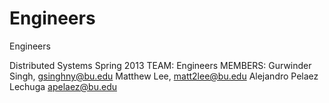 Engineers
=========

Engineers

Distributed Systems Spring 2013 
TEAM: Engineers 
MEMBERS: 
Gurwinder Singh, gsinghny@bu.edu 
Matthew Lee, matt2lee@bu.edu 
Alejandro Pelaez Lechuga apelaez@bu.edu